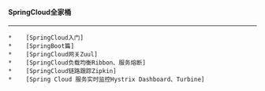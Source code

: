 ####    SpringCloud全家桶
---
    *    [SpringCloud入门]
    *    [SpringBoot篇]
    *    [SpringCloud网关Zuul]
    *    [SpringCloud负载均衡Ribbon、服务熔断]
    *    [SpringCloud链路跟踪Zipkin]
    *    [Spring Cloud 服务实时监控Hystrix Dashboard、Turbine]